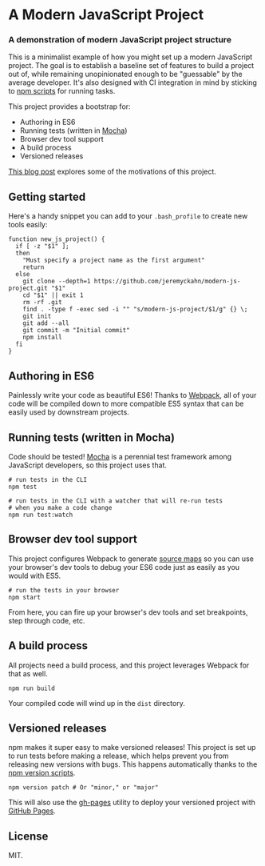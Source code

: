 # A Modern JavaScript Project

### A demonstration of modern JavaScript project structure

This is a minimalist example of how you might set up a modern JavaScript project.  The goal is to establish a baseline set of features to build a project out of, while remaining unopinionated enough to be "guessable" by the average developer.  It's also designed with CI integration in mind by sticking to [npm scripts](https://docs.npmjs.com/misc/scripts) for running tasks.

This project provides a bootstrap for:

  * Authoring in ES6
  * Running tests (written in [Mocha](https://mochajs.org/))
  * Browser dev tool support
  * A build process
  * Versioned releases

[This blog post](https://tech.jellyvision.com/2017/08/javascript-projects-joining-the-present/) explores some of the motivations of this project.

## Getting started

Here's a handy snippet you can add to your `.bash_profile` to create new tools easily:

```
function new_js_project() {
  if [ -z "$1" ];
  then
    "Must specify a project name as the first argument"
    return
  else
    git clone --depth=1 https://github.com/jeremyckahn/modern-js-project.git "$1"
    cd "$1" || exit 1
    rm -rf .git
    find . -type f -exec sed -i "" "s/modern-js-project/$1/g" {} \;
    git init
    git add --all
    git commit -m "Initial commit"
    npm install
  fi
}
```

## Authoring in ES6

Painlessly write your code as beautiful ES6!  Thanks to [Webpack](https://webpack.github.io/), all of your code will be compiled down to more compatible ES5 syntax that can be easily used by downstream projects.

## Running tests (written in Mocha)

Code should be tested!  [Mocha](https://mochajs.org/) is a perennial test framework among JavaScript developers, so this project uses that.

```
# run tests in the CLI
npm test
```

```
# run tests in the CLI with a watcher that will re-run tests
# when you make a code change
npm run test:watch
```

## Browser dev tool support

This project configures Webpack to generate [source maps](https://www.html5rocks.com/en/tutorials/developertools/sourcemaps/) so you can use your browser's dev tools to debug your ES6 code just as easily as you would with ES5.

```
# run the tests in your browser
npm start
```

From here, you can fire up your browser's dev tools and set breakpoints, step through code, etc.

## A build process

All projects need a build process, and this project leverages Webpack for that as well.

```
npm run build
```

Your compiled code will wind up in the `dist` directory.

## Versioned releases

npm makes it super easy to make versioned releases!  This project is set up to run tests before making a release, which helps prevent you from releasing new versions with bugs.  This happens automatically thanks to the [npm version scripts](https://docs.npmjs.com/cli/version).

```
npm version patch # Or "minor," or "major"
```

This will also use the [gh-pages](https://github.com/tschaub/gh-pages) utility to deploy your versioned project with [GitHub Pages](https://pages.github.com/).

## License

MIT.
